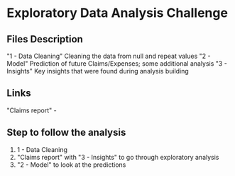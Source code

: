 # Exploratory Data Analysis Challenge

## Files Description	
"1 - Data Cleaning" Cleaning the data from null and repeat values
"2 - Model" Prediction of future Claims/Expenses; some additional analysis
"3 - Insights" Key insights that were found during analysis building

## Links
"Claims report" - 

## Step to follow the analysis
1) 1 - Data Cleaning
2) "Claims report"  with "3 - Insights" to go through exploratory analysis
3) "2 - Model" to look at the predictions